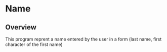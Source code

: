 # Name

## Overview
This program reprent a name entered by the user in a form (last name, first character of the first name)
